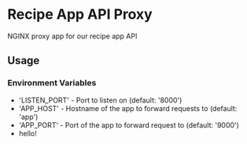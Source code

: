 # Recipe App API Proxy

NGINX proxy app for our recipe app API

## Usage

### Environment Variables

* 'LISTEN_PORT' - Port to listen on (default: '8000')
* 'APP_HOST' - Hostname of the app to forward requests to (default: 'app')
* 'APP_PORT' - Port of the app to forward request to (default: '9000')
* hello!
